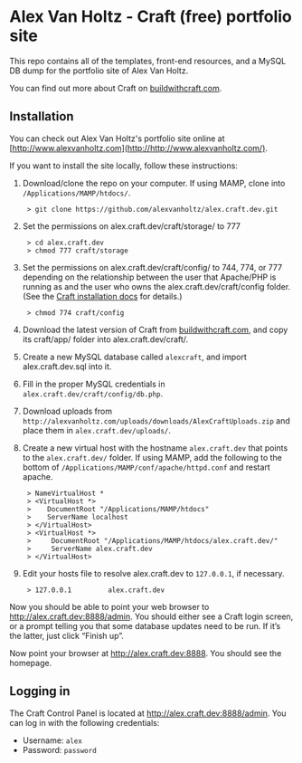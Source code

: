 # Alex Van Holtz - Craft (free) portfolio site

This repo contains all of the templates, front-end resources, and a MySQL DB dump for the portfolio site of Alex Van Holtz.

You can find out more about Craft on [buildwithcraft.com](http://buildwithcraft.com/).


## Installation

You can check out Alex Van Holtz's portfolio site online at [http://www.alexvanholtz.com](http://http://www.alexvanholtz.com/).

If you want to install the site locally, follow these instructions:

1. Download/clone the repo on your computer. If using MAMP, clone into `/Applications/MAMP/htdocs/`.

		> git clone https://github.com/alexvanholtz/alex.craft.dev.git

2. Set the permissions on alex.craft.dev/craft/storage/ to 777

		> cd alex.craft.dev
		> chmod 777 craft/storage

3. Set the permissions on alex.craft.dev/craft/config/ to 744, 774, or 777 depending on the relationship between the user that Apache/PHP is running as and the user who owns the alex.craft.dev/craft/config folder. (See the [Craft installation docs](http://docs.buildwithcraft.com/installing/installing.html#preparing-to-install) for details.)

		> chmod 774 craft/config

4. Download the latest version of Craft from [buildwithcraft.com](http://buildwithcraft.com), and copy its craft/app/ folder into alex.craft.dev/craft/.

5. Create a new MySQL database called `alexcraft`, and import alex.craft.dev.sql into it.

6. Fill in the proper MySQL credentials in `alex.craft.dev/craft/config/db.php`.

7. Download uploads from `http://alexvanholtz.com/uploads/downloads/AlexCraftUploads.zip` and place them in `alex.craft.dev/uploads/`.

8. Create a new virtual host with the hostname `alex.craft.dev` that points to the `alex.craft.dev/` folder. If using MAMP, add the following to the bottom of `/Applications/MAMP/conf/apache/httpd.conf` and restart apache.

		> NameVirtualHost *
		> <VirtualHost *>
 		>    DocumentRoot "/Applications/MAMP/htdocs"
 		>    ServerName localhost
		> </VirtualHost>
		> <VirtualHost *>
		>     DocumentRoot "/Applications/MAMP/htdocs/alex.craft.dev/"
		>     ServerName alex.craft.dev
		> </VirtualHost>

9. Edit your hosts file to resolve alex.craft.dev to `127.0.0.1`, if necessary.
		
		> 127.0.0.1  		alex.craft.dev

Now you should be able to point your web browser to http://alex.craft.dev:8888/admin. You should either see a Craft login screen, or a prompt telling you that some database updates need to be run. If it’s the latter, just click “Finish up”.

Now point your browser at http://alex.craft.dev:8888. You should see the homepage.


## Logging in

The Craft Control Panel is located at http://alex.craft.dev:8888/admin. You can log in with the following credentials:

* Username: `alex`
* Password: `password`